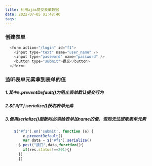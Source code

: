 ```yaml
---
title: 利用ajax提交表单数据
date: 2022-07-05 01:48:40
tags:
---
```

### 创建表单
```javascript
  <form action="/login" id="f1">
    <input type="text" name="user_name" />
    <input type="password" name="password" />
    <button type="submit">提交</button>
  </form>
```
### 监听表单元素拿到表单的值
##### 1.其中e.preventDefault()为阻止表单默认提交行为
##### 2.$('#f1').serialize()获取表单元素
##### 3.使用serialize()函数时必须给表单加name的值，否则无法提取表单元素
```javascript
    $('#f1').on('submit', function (e) {
        e.preventDefault()
        var data = $('#f1').serialize()
      $.post("接口",data,function(){
        if(res.status!==201){}
      })
      })
```
